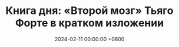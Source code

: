 ---
title: "Книга дня: «Второй мозг» Тьяго Форте в кратком изложении"
description: >-
  Повысьте продуктивность с книгой "Второй мозг" Тьяго Форте! Узнайте, как организовать знания и управлять информацией для личного роста.
date: 2024-02-11 00:00:00 +0800
categories: [Мышление, Конспекты-книг]
tags:
  [
    второй-мозг,
    тьяго-форте,
    продуктивность,
    управление-знаниями,
    заметки,
    обучение,
    личная-организация,
    цифровая-грамотность,
    мышление,
    тайм-менеджмент,
    инновации,
    пожизненное-обучение,
    креативность,
    принятие-решений,
    интеллектуальная-любознательность
  ]
image: 
alt: Книга Второй мозг Тьяго Форте
fallback:
  - 
  - 
---
